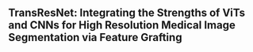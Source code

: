 ## TransResNet: Integrating the Strengths of ViTs and CNNs for High Resolution Medical Image Segmentation via Feature Grafting
